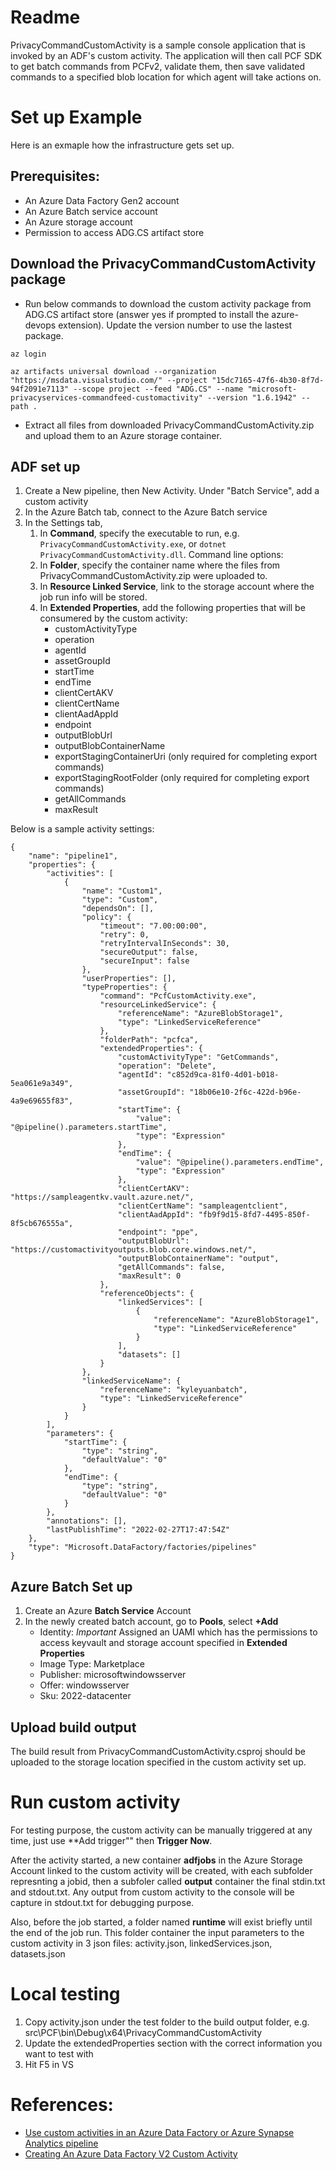 ﻿# Readme

PrivacyCommandCustomActivity is a sample console application that is invoked by an ADF's custom activity. The application will then call PCF SDK to get batch commands from PCFv2, validate them, then save validated commands to a specified blob location for which agent will take actions on.

# Set up Example
Here is an exmaple how the infrastructure gets set up.

## Prerequisites:
- An Azure Data Factory Gen2 account
- An Azure Batch service account
- An Azure storage account
- Permission to access ADG.CS artifact store

## Download the PrivacyCommandCustomActivity package
- Run below commands to download the custom activity package from ADG.CS artifact store (answer yes if prompted to install the azure-devops extension). Update the version number to use the lastest package.
```
az login

az artifacts universal download --organization "https://msdata.visualstudio.com/" --project "15dc7165-47f6-4b30-8f7d-94f2091e7113" --scope project --feed "ADG.CS" --name "microsoft-privacyservices-commandfeed-customactivity" --version "1.6.1942" --path .
```
- Extract all files from downloaded PrivacyCommandCustomActivity.zip and upload them to an Azure storage container.

## ADF set up

1. Create a New pipeline, then New Activity. Under "Batch Service", add a custom activity
2. In the Azure Batch tab, connect to the Azure Batch service
3. In the Settings tab, 
   1) In **Command**, specify the executable to run, e.g. `PrivacyCommandCustomActivity.exe`, or `dotnet PrivacyCommandCustomActivity.dll`. Command line options:
   2) In **Folder**, specify the container name where the files from PrivacyCommandCustomActivity.zip were uploaded to.
   3) In **Resource Linked Service**, link to the storage account where the job run info will be stored.
   4) In **Extended Properties**, add the following properties that will be consumered by the custom activity: 
      - customActivityType
      - operation
      - agentId
      - assetGroupId
      - startTime
      - endTime
      - clientCertAKV
      - clientCertName
      - clientAadAppId
      - endpoint
      - outputBlobUrl
      - outputBlobContainerName
      - exportStagingContainerUri (only required for completing export commands)
      - exportStagingRootFolder (only required for completing export commands)
      - getAllCommands
      - maxResult

Below is a sample activity settings:

```
{
    "name": "pipeline1",
    "properties": {
        "activities": [
            {
                "name": "Custom1",
                "type": "Custom",
                "dependsOn": [],
                "policy": {
                    "timeout": "7.00:00:00",
                    "retry": 0,
                    "retryIntervalInSeconds": 30,
                    "secureOutput": false,
                    "secureInput": false
                },
                "userProperties": [],
                "typeProperties": {
                    "command": "PcfCustomActivity.exe",
                    "resourceLinkedService": {
                        "referenceName": "AzureBlobStorage1",
                        "type": "LinkedServiceReference"
                    },
                    "folderPath": "pcfca",
                    "extendedProperties": {
                        "customActivityType": "GetCommands",
                        "operation": "Delete",
                        "agentId": "c852d9ca-81f0-4d01-b018-5ea061e9a349",
                        "assetGroupId": "18b06e10-2f6c-422d-b96e-4a9e69655f83",
                        "startTime": {
                            "value": "@pipeline().parameters.startTime",
                            "type": "Expression"
                        },
                        "endTime": {
                            "value": "@pipeline().parameters.endTime",
                            "type": "Expression"
                        },
                        "clientCertAKV": "https://sampleagentkv.vault.azure.net/",
                        "clientCertName": "sampleagentclient",
                        "clientAadAppId": "fb9f9d15-8fd7-4495-850f-8f5cb676555a",
                        "endpoint": "ppe",
                        "outputBlobUrl": "https://customactivityoutputs.blob.core.windows.net/",
                        "outputBlobContainerName": "output",
                        "getAllCommands": false,
                        "maxResult": 0
                    },
                    "referenceObjects": {
                        "linkedServices": [
                            {
                                "referenceName": "AzureBlobStorage1",
                                "type": "LinkedServiceReference"
                            }
                        ],
                        "datasets": []
                    }
                },
                "linkedServiceName": {
                    "referenceName": "kyleyuanbatch",
                    "type": "LinkedServiceReference"
                }
            }
        ],
        "parameters": {
            "startTime": {
                "type": "string",
                "defaultValue": "0"
            },
            "endTime": {
                "type": "string",
                "defaultValue": "0"
            }
        },
        "annotations": [],
        "lastPublishTime": "2022-02-27T17:47:54Z"
    },
    "type": "Microsoft.DataFactory/factories/pipelines"
}
```

## Azure Batch Set up

1. Create an Azure **Batch Service** Account
2. In the newly created batch account, go to **Pools**, select **+Add**
   - Identity: *Important* Assigned an UAMI which has the permissions to access keyvault and storage account specified in **Extended Properties**
   - Image Type: Marketplace
   - Publisher: microsoftwindowsserver
   - Offer: windowsserver
   - Sku: 2022-datacenter


## Upload build output

The build result from PrivacyCommandCustomActivity.csproj should be uploaded to the storage location specified in the custom activity set up. 

# Run custom activity

For testing purpose, the custom activity can be manually triggered at any time, just use **Add trigger"" then **Trigger Now**.

After the activity started, a new container **adfjobs** in the Azure Storage Account linked to the custom activity will be created, with each subfolder represnting a jobid, then a subfoler called **output** container the final stdin.txt and stdout.txt. Any output from custom activity to the console will be capture in stdout.txt for debugging purpose.

Also, before the job started, a folder named **runtime** will exist briefly until the end of the job run. This folder container the input parameters to the custom activity in 3 json files: activity.json, linkedServices.json, datasets.json

# Local testing

1. Copy activity.json under the test folder to the build output folder, e.g. src\PCF\bin\Debug\x64\PrivacyCommandCustomActivity
2. Update the extendedProperties section with the correct information you want to test with
3. Hit F5 in VS

# References:

- [Use custom activities in an Azure Data Factory or Azure Synapse Analytics pipeline](https://docs.microsoft.com/en-us/azure/data-factory/transform-data-using-custom-activity)
- [Creating An Azure Data Factory V2 Custom Activity](https://mrpaulandrew.com/2018/11/12/creating-an-azure-data-factory-v2-custom-activity/#:~:text=Create%20an%20ADF%20pipeline%20and%20with%20a%20vanilla%2clinked%20service%2c%20which%20is%20your%20Azure%20Blob%20Storage.)
